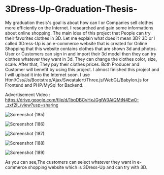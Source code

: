 # 3Dress-Up-Graduation-Thesis-

My graduation thesis's goal is about how can I or Companies sell clothes more efficiently on the Internet. I researched and gain some informations about online shopping. The main idea of this project that People can try their favorites clothes in 3D. Let me explain what does it mean 3D? 3D or I called 3Dress-Up is an e-commerce website that is created for Online Shopping that this website contains clothes that are shown 3d and photos. User or Customers can sign in and import their 3d model then they can try clothes whatever they want in 3d. They can change the clothes color, size, scale. After that, They pay their clothes prices. Both Producer and Customer will benefit by using this project. I almost finished this project and I will upload it into the Internet soon. I use Html/Css/Js/Bootstrap/Ajax/Sweatalert/Three.js/WebGL/Babylon.js for Frontend and PHP/MySql for Backend.

   Advertisement Video : https://drive.google.com/file/d/1bqDBCvHxJGglW0AiQMtN4Ew0-_zxf2IL/view?usp=sharing

![Screenshot (185)](https://user-images.githubusercontent.com/53481851/87835538-1b7c4500-c896-11ea-8e96-06dbdd5ff7ca.png)

![Screenshot (186)](https://user-images.githubusercontent.com/53481851/87835591-436ba880-c896-11ea-8b02-1c108a1e86cd.png)

![Screenshot (187)](https://user-images.githubusercontent.com/53481851/87835593-45356c00-c896-11ea-89c2-e3a551b8224d.png)

![Screenshot (188)](https://user-images.githubusercontent.com/53481851/87835594-4797c600-c896-11ea-8e1b-0b6e41cfec8f.png)

![Screenshot (189)](https://user-images.githubusercontent.com/53481851/87835605-4c5c7a00-c896-11ea-8b73-04c1fb25c837.png)

As you can see,The customers can select whatever they want in e-commerce shopping website which is 3Dress-Up and can try with 3D.
